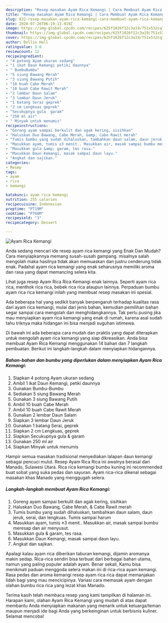 ```yaml
---
description: "Resep masakan Ayam Rica Kemangi | Cara Membuat Ayam Rica Kemangi Yang Sedap"
title: "Resep masakan Ayam Rica Kemangi | Cara Membuat Ayam Rica Kemangi Yang Sedap"
slug: 832-resep-masakan-ayam-rica-kemangi-cara-membuat-ayam-rica-kemangi-yang-sedap
date: 2020-07-26T06:19:13.919Z
image: https://img-global.cpcdn.com/recipes/625f1026f12c3a19/751x532cq70/ayam-rica-kemangi-foto-resep-utama.jpg
thumbnail: https://img-global.cpcdn.com/recipes/625f1026f12c3a19/751x532cq70/ayam-rica-kemangi-foto-resep-utama.jpg
cover: https://img-global.cpcdn.com/recipes/625f1026f12c3a19/751x532cq70/ayam-rica-kemangi-foto-resep-utama.jpg
author: Dollie Hall
ratingvalue: 3.6
reviewcount: 12
recipeingredient:
- "4 potong Ayam ukuran sedang"
- "1 ikat Daun Kemangi petiki daunnya"
- " BumbuBumbu"
- "5 siung Bawang Merah"
- "3 siung Bawang Putih"
- "10 buah Cabe Merah"
- "10 buah Cabe Rawit Merah"
- "2 lembar Daun Salam"
- "3 lembar Daun Jeruk"
- "1 batang Serai geprek"
- "2 cm Lengkuas geprek"
- "Secukupnya gula  garam"
- "250 ml air"
- " Minyak untuk menumis"
recipeinstructions:
- "Goreng ayam sampai berkulit dan agak kering, sisihkan"
- "Haluskan Duo Bawang, Cabe Merah, &amp; Cabe Rawit merah"
- "Tumis bumbu yang sudah dihaluskan, tambahkan daun salam, daun jeruk, serai, dan lengkuas. Tumis sampai harum"
- "Masukkan ayam, tumis ±3 menit.. Masukkan air, masak sampai bumbu meresap dan air menyusut."
- "Masukkan gula &amp; garam, tes rasa."
- "Masukkan Daun Kemangi, masak sampai daun layu."
- "Angkat dan sajikan."
categories:
- Resep
tags:
- ayam
- rica
- kemangi

katakunci: ayam rica kemangi 
nutrition: 255 calories
recipecuisine: Indonesian
preptime: "PT19M"
cooktime: "PT60M"
recipeyield: "3"
recipecategory: Dessert

---
```



![Ayam Rica Kemangi](https://img-global.cpcdn.com/recipes/625f1026f12c3a19/751x532cq70/ayam-rica-kemangi-foto-resep-utama.jpg)

Anda sedang mencari ide resep ayam rica kemangi yang Enak Dan Mudah? Cara menyiapkannya memang susah-susah gampang. misalnya salah mengolah maka hasilnya tidak akan memuaskan dan justru cenderung tidak enak. Padahal ayam rica kemangi yang enak seharusnya memiliki aroma dan rasa yang dapat memancing selera kita.

Lihat juga resep Ayam Rica Rica Kemangi enak lainnya. Seperti ayam rica rica, menthok rica rica, bebek rica rica ataupun lainnya. Perpaduan bumbu ayam rica rica kemangi inilah yang membuat resep masakan ini spesial.

Ada beberapa hal yang sedikit banyak berpengaruh terhadap kualitas rasa dari ayam rica kemangi, mulai dari jenis bahan, kemudian pemilihan bahan segar sampai cara mengolah dan menghidangkannya. Tak perlu pusing jika mau menyiapkan ayam rica kemangi yang enak di rumah, karena asal sudah tahu triknya maka hidangan ini bisa menjadi suguhan istimewa.


Di bawah ini ada beberapa cara mudah dan praktis yang dapat diterapkan untuk mengolah ayam rica kemangi yang siap dikreasikan. Anda bisa membuat Ayam Rica Kemangi menggunakan 14 bahan dan 7 langkah pembuatan. Berikut ini langkah-langkah dalam menyiapkan hidangannya.

<!--inarticleads1-->

##### Bahan-bahan dan bumbu yang diperlukan dalam menyiapkan Ayam Rica Kemangi:

1. Siapkan 4 potong Ayam ukuran sedang
1. Ambil 1 ikat Daun Kemangi, petiki daunnya
1. Gunakan  Bumbu-Bumbu
1. Sediakan 5 siung Bawang Merah
1. Gunakan 3 siung Bawang Putih
1. Ambil 10 buah Cabe Merah
1. Ambil 10 buah Cabe Rawit Merah
1. Gunakan 2 lembar Daun Salam
1. Siapkan 3 lembar Daun Jeruk
1. Gunakan 1 batang Serai, geprek
1. Siapkan 2 cm Lengkuas, geprek
1. Siapkan Secukupnya gula &amp; garam
1. Gunakan 250 ml air
1. Siapkan  Minyak untuk menumis


Hampir semua masakan tradisional menyediakan lalapan daun kemangi sebagai pencuci mulut. Resep Ayam Rica Rica ini awalnya berasal dari Manado, Sulawesi Utara. Rica rica kemangi bumbu kuning ini recommended buat sobat yang suka pedas dan sayuran. Ayam rica-rica dikenal sebagai masakan khas Manado yang menggugah selera. 

<!--inarticleads2-->

##### Langkah-langkah membuat Ayam Rica Kemangi:

1. Goreng ayam sampai berkulit dan agak kering, sisihkan
1. Haluskan Duo Bawang, Cabe Merah, &amp; Cabe Rawit merah
1. Tumis bumbu yang sudah dihaluskan, tambahkan daun salam, daun jeruk, serai, dan lengkuas. Tumis sampai harum
1. Masukkan ayam, tumis ±3 menit.. Masukkan air, masak sampai bumbu meresap dan air menyusut.
1. Masukkan gula &amp; garam, tes rasa.
1. Masukkan Daun Kemangi, masak sampai daun layu.
1. Angkat dan sajikan.


Apalagi kalau ayam rica diberikan taburan kemangi, dijamin aromanya makin sedap. Rica-rica sendiri bisa terbuat dari berbagai bahan utama, namun yang paling populer adalah ayam. Benar sekali, Kamu bisa menikmati paduan menggoda selera makan ini di rica-rica ayam kemangi. Rasa pedas dan aroma kemangi resep ayam rica rica dapat memanjakan lidah bagi yang mau mencicipinya. Variasi cara memasak ayam dengan olahan bumbu rica rica yang lezat khas Manado. 

Terima kasih telah membaca resep yang kami tampilkan di halaman ini. Harapan kami, olahan Ayam Rica Kemangi yang mudah di atas dapat membantu Anda menyiapkan makanan yang menarik untuk keluarga/teman maupun menjadi ide bagi Anda yang berkeinginan untuk berbisnis kuliner. Selamat mencoba!
